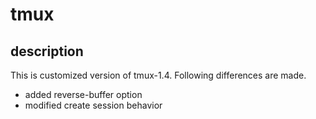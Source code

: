 # tmux

## description

This is customized version of tmux-1.4.
Following differences are made.

- added reverse-buffer option
- modified create session behavior

